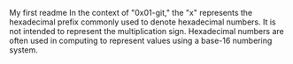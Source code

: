 My first readme
In the context of "0x01-git," the "x" represents the hexadecimal prefix commonly used to denote hexadecimal numbers.
It is not intended to represent the multiplication sign. 
Hexadecimal numbers are often used in computing to represent values using a base-16 numbering system.

